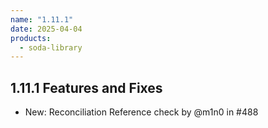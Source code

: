 ```yaml
---
name: "1.11.1"
date: 2025-04-04
products:
  - soda-library
---
```


## 1.11.1 Features and Fixes
* New: Reconciliation Reference check by @m1n0 in #488